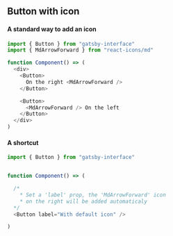 ## Button with icon

#### A standard way to add an icon

```javascript
import { Button } from "gatsby-interface"
import { MdArrowForward } from "react-icons/md"

function Component() => (
  <div>
    <Button>
      On the right <MdArrowForward />
    </Button>

    <Button>
      <MdArrowForward /> On the left
    </Button>
  </div>
)
```

#### A shortcut

```javascript
import { Button } from "gatsby-interface"


function Component() => (

  /*
    * Set a 'label' prop, the 'MdArrowForward' icon
    * on the right will be added automaticaly
  */
  <Button label="With default icon" />

)
```
